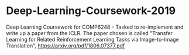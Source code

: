 # Deep-Learning-Coursework-2019
Deep Learning Coursework for COMP6248 - Tasked to re-implement and write up a paper from the ICLR. The paper chosen is called "Transfer Learning for Related Reinforcement Learning Tasks via Image-to-Image Translation", https://arxiv.org/pdf/1806.07377.pdf
